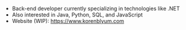 - Back-end developer currently specializing in technologies like .NET
- Also interested in Java, Python, SQL, and JavaScript
- Website (WIP): https://www.korenblyum.com

<!---
davidkorenblyum/davidkorenblyum is a ✨ special ✨ repository because its `README.md` (this file) appears on your GitHub profile.
You can click the Preview link to take a look at your changes.
--->
